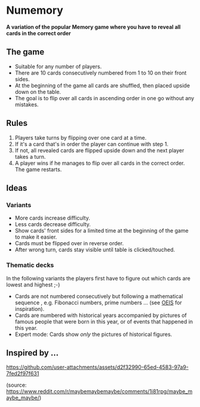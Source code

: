 # Numemory

**A variation of the popular Memory game where you have to reveal all cards in the correct order**

## The game

- Suitable for any number of players.
- There are 10 cards consecutively numbered from 1 to 10 on their front sides.
- At the beginning of the game all cards are shuffled, then placed upside down on the table.
- The goal is to flip over all cards in ascending order in one go without any mistakes.

## Rules

1. Players take turns by flipping over one card at a time.
2. If it's a card that's in order the player can continue with step 1.
3. If not, all revealed cards are flipped upside down and the next player takes a turn.
4. A player wins if he manages to flip over all cards in the correct order. The game restarts.

## Ideas

### Variants

- More cards increase difficulty.
- Less cards decrease difficulty.
- Show cards' front sides for a limited time at the beginning of the game to make it easier.
- Cards must be flipped over in reverse order.
- After wrong turn, cards stay visible until table is clicked/touched.

### Thematic decks

In the following variants the players first have to figure out which cards are lowest and highest ;-)

- Cards are not numbered consecutively but following a mathematical sequence , e.g. Fibonacci numbers, prime numbers … (see [OEIS](https://oeis.org/) for inspiration).
- Cards are numbered with historical years accompanied by pictures of famous people that were born in this year, or of events that happened in this year.
- Expert mode: Cards show _only_ the pictures of historical figures.

## Inspired by …

https://github.com/user-attachments/assets/d2f32990-65ed-4583-97a9-7fed2f97f631

(source: https://www.reddit.com/r/maybemaybemaybe/comments/1i81rpg/maybe_maybe_maybe/)
